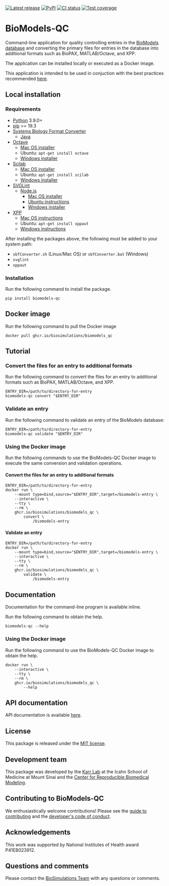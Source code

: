 [![Latest release](https://img.shields.io/github/v/release/biosimulations/biomodels-qc)](https://github.com/biosimulations/biomodels-qc/releases)
[![PyPI](https://img.shields.io/pypi/v/biomodels-qc)](https://pypi.org/project/biomodels-qc/)
[![CI status](https://github.com/biosimulations/biomodels-qc/workflows/Continuous%20integration/badge.svg)](https://github.com/biosimulations/biomodels-qc/actions?query=workflow%3A%22Continuous+integration%22)
[![Test coverage](https://codecov.io/gh/biosimulations/biomodels-qc/branch/dev/graph/badge.svg)](https://codecov.io/gh/biosimulations/biomodels-qc)

# BioModels-QC
Command-line application for quality controlling entries in the [BioModels database](https://www.ebi.ac.uk/biomodels/) and converting the primary files for entries in the database into additional formats such as BioPAX, MATLAB/Octave, and XPP.

The application can be installed locally or executed as a Docker image.

This application is intended to be used in conjuction with the best practices recommended [here](best-practices-for-curating-biomodels.md).

## Local installation

### Requirements
* [Python](https://python.org) 3.9.0+
* [pip](https://pip.pypa.io/) >= 19.3
* [Systems Biology Format Converter](http://sbfc.sourceforge.net/mediawiki/index.php/Main_Page)
    * [Java](https://www.java.com/)
* [Octave](https://www.gnu.org/software/octave/)
    * [Mac OS installer](https://www.gnu.org/software/octave/download)
    * Ubuntu: `apt-get install octave`
    * [Windows installer](https://www.gnu.org/software/octave/download)
* [Scilab](https://www.scilab.org/)
    * [Mac OS installer](https://www.scilab.org/download/)
    * Ubuntu: `apt-get install scilab`
    * [Windows installer](https://www.scilab.org/download/)
* [SVGLint](https://www.npmjs.com/package/svglint)
    * [Node.js](https://nodejs.org/en/)
        * [Mac OS installer](https://nodejs.org/en/download/)
        * [Ubuntu instructions](https://github.com/nodesource/distributions/blob/master/README.md)
        * [Windows installer](https://nodejs.org/en/download/)
* [XPP](http://www.math.pitt.edu/~bard/xpp/xpp.html)
    * [Mac OS instructions](http://www.math.pitt.edu/~bard/xpp/installonmac.html)
    * Ubuntu: `apt-get install xppaut`
    * [Windows instructions](http://www.math.pitt.edu/~bard/xpp/installonwindows.html)

After installing the packages above, the following must be added to your system path:
* `sbfConverter.sh` (Linux/Mac OS) or `sbfConverter.bat` (Windows)
* `svglint`
* `xppaut`

### Installation
Run the following command to install the package.
```
pip install biomodels-qc
```

## Docker image
Run the following command to pull the Docker image
```
docker pull ghcr.io/biosimulations/biomodels_qc
```

## Tutorial

### Convert the files for an entry to additional formats
Run the following command to convert the files for an entry to additional formats such as BioPAX, MATLAB/Octave, and XPP.
```
ENTRY_DIR=/path/to/directory-for-entry
biomodels-qc convert "$ENTRY_DIR"
```

### Validate an entry
Run the following command to validate an entry of the BioModels database:
```
ENTRY_DIR=/path/to/directory-for-entry
biomodels-qc validate "$ENTRY_DIR"
```

### Using the Docker image
Run the following commands to use the BioModels-QC Docker image to execute the same conversion and validation operations.

#### Convert the files for an entry to additional formats
```
ENTRY_DIR=/path/to/directory-for-entry
docker run \
    --mount type=bind,source="$ENTRY_DIR",target=/biomodels-entry \
    --interactive \
    --tty \
    --rm \
    ghcr.io/biosimulations/biomodels_qc \
        convert \
            /biomodels-entry
```

#### Validate an entry
```
ENTRY_DIR=/path/to/directory-for-entry
docker run \
    --mount type=bind,source="$ENTRY_DIR",target=/biomodels-entry \
    --interactive \
    --tty \
    --rm \
    ghcr.io/biosimulations/biomodels_qc \
        validate \
            /biomodels-entry
```

## Documentation
Documentation for the command-line program is available inline. 

Run the following command to obtain the help.
```
biomodels-qc --help
```

### Using the Docker image
Run the following command to use the BioModels-QC Docker image to obtain the help.
```
docker run \
    --interactive \
    --tty \
    --rm \
    ghcr.io/biosimulations/biomodels_qc \
        --help
```

## API documentation
API documentation is available [here](https://biosimulations.github.io/biomodels-qc/).

## License
This package is released under the [MIT license](LICENSE).

## Development team
This package was developed by the [Karr Lab](https://karrlab.org) at the Icahn School of Medicine at Mount Sinai and the [Center for Reproducible Biomedical Modeling](http://reproduciblebiomodels.org).

## Contributing to BioModels-QC
We enthusiastically welcome contributions! Please see the [guide to contributing](CONTRIBUTING.md) and the [developer's code of conduct](CODE_OF_CONDUCT.md).

## Acknowledgements
This work was supported by National Institutes of Health award P41EB023912.

## Questions and comments
Please contact the [BioSimulations Team](mailto:info@biosimulations.org) with any questions or comments.
